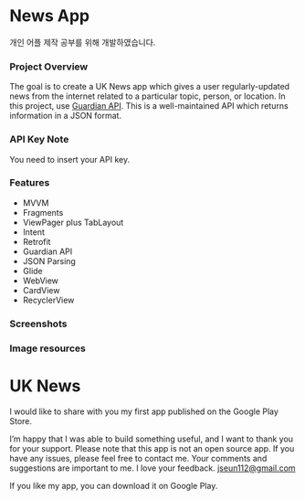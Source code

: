 # News App
개인 어플 제작 공부를 위해 개발하였습니다.

### Project Overview

The goal is to create a UK News app which gives a user regularly-updated news from the internet 
related to a particular topic, person, or location. 
In this project, use [Guardian API](http://open-platform.theguardian.com/documentation/). 
This is a well-maintained API which returns information in a JSON format.

### API Key Note
You need to insert your API key.

### Features
* MVVM
* Fragments
* ViewPager plus TabLayout
* Intent
* Retrofit
* Guardian API
* JSON Parsing
* Glide
* WebView
* CardView
* RecyclerView

### Screenshots


### Image resources

# UK News 

I would like to share with you my first app published on the Google Play Store.

I’m happy that I was able to build something useful, and I want to thank you for your support.
Please note that this app is not an open source app. If you have any issues, please feel free to contact me. Your comments and suggestions are important to me. I love your feedback. 
jseun112@gmail.com

If you like my app, you can download it on Google Play.
